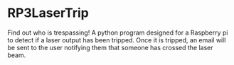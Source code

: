 # RP3LaserTrip
Find out who is trespassing! A python program designed for a Raspberry pi to detect if a laser output has been tripped. Once it is tripped, an email will be sent to the user notifying them that someone has crossed the laser beam. 
